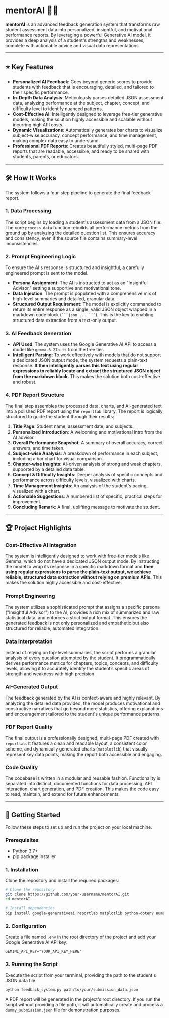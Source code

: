 # mentorAI 🤖✨

**mentorAI** is an advanced feedback generation system that transforms raw student assessment data into personalized, insightful, and motivational performance reports. By leveraging a powerful Generative AI model, it provides a deep analysis of a student's strengths and weaknesses, complete with actionable advice and visual data representations.

---

## ⭐ Key Features

* **Personalized AI Feedback**: Goes beyond generic scores to provide students with feedback that is encouraging, detailed, and tailored to their specific performance.
* **In-Depth Data Analysis**: Meticulously parses detailed JSON assessment data, analyzing performance at the subject, chapter, concept, and difficulty level to identify nuanced patterns.
* **Cost-Effective AI**: Intelligently designed to leverage free-tier generative models, making the solution highly accessible and scalable without incurring high API costs.
* **Dynamic Visualizations**: Automatically generates bar charts to visualize subject-wise accuracy, concept performance, and time management, making complex data easy to understand.
* **Professional PDF Reports**: Creates beautifully styled, multi-page PDF reports that are readable, accessible, and ready to be shared with students, parents, or educators.

---

## 🛠️ How It Works

The system follows a four-step pipeline to generate the final feedback report.

### 1. Data Processing

The script begins by loading a student's assessment data from a JSON file. The core `process_data` function rebuilds all performance metrics from the ground up by analyzing the detailed question list. This ensures accuracy and consistency, even if the source file contains summary-level inconsistencies.

### 2. Prompt Engineering Logic

To ensure the AI's response is structured and insightful, a carefully engineered prompt is sent to the model.

* **Persona Assignment**: The AI is instructed to act as an "Insightful Advisor," setting a supportive and motivational tone.
* **Data Injection**: The prompt is populated with a comprehensive mix of high-level summaries and detailed, granular data.
* **Structured Output Requirement**: The model is explicitly commanded to return its entire response as a single, valid JSON object wrapped in a markdown code block (```` ```json ... ``` ````). This is the key to enabling structured data extraction from a text-only output.

### 3. AI Feedback Generation

* **API Used**: The system uses the Google Generative AI API to access a model like `gemma-3-27b-it` from the free tier.
* **Intelligent Parsing**: To work effectively with models that do not support a dedicated JSON output mode, the system requests a plain-text response. **It then intelligently parses this text using regular expressions to reliably locate and extract the structured JSON object from the markdown block.** This makes the solution both cost-effective and robust.

### 4. PDF Report Structure

The final step assembles the processed data, charts, and AI-generated text into a polished PDF report using the `reportlab` library. The report is logically structured to guide the student through their results:

1.  **Title Page**: Student name, assessment date, and subjects.
2.  **Personalized Introduction**: A welcoming and motivational intro from the AI advisor.
3.  **Overall Performance Snapshot**: A summary of overall accuracy, correct answers, and time taken.
4.  **Subject-wise Analysis**: A breakdown of performance in each subject, including a bar chart for visual comparison.
5.  **Chapter-wise Insights**: AI-driven analysis of strong and weak chapters, supported by a detailed data table.
6.  **Concept & Difficulty Insights**: Deeper analysis of specific concepts and performance across difficulty levels, visualized with charts.
7.  **Time Management Insights**: An analysis of the student's pacing, visualized with a chart.
8.  **Actionable Suggestions**: A numbered list of specific, practical steps for improvement.
9.  **Concluding Remark**: A final, uplifting message to motivate the student.

---

## 🏆 Project Highlights

### Cost-Effective AI Integration
The system is intelligently designed to work with free-tier models like Gemma, which do not have a dedicated JSON output mode. By instructing the model to wrap its response in a specific markdown format and **then using regular expressions to parse the plain-text output, we achieve reliable, structured data extraction without relying on premium APIs.** This makes the solution highly accessible and cost-effective.

### Prompt Engineering
The system utilizes a sophisticated prompt that assigns a specific persona ("Insightful Advisor") to the AI, provides a rich mix of summarized and raw statistical data, and enforces a strict output format. This ensures the generated feedback is not only personalized and empathetic but also structured for reliable, automated integration.

### Data Interpretation
Instead of relying on top-level summaries, the script performs a granular analysis of every question attempted by the student. It programmatically derives performance metrics for chapters, topics, concepts, and difficulty levels, allowing it to accurately identify the student’s specific areas of strength and weakness with high precision.

### AI-Generated Output
The feedback generated by the AI is context-aware and highly relevant. By analyzing the detailed data provided, the model produces motivational and constructive narratives that go beyond mere statistics, offering explanations and encouragement tailored to the student's unique performance patterns.

### PDF Report Quality
The final output is a professionally designed, multi-page PDF created with `reportlab`. It features a clean and readable layout, a consistent color scheme, and dynamically generated charts (`matplotlib`) that visually represent key data points, making the report both accessible and engaging.

### Code Quality
The codebase is written in a modular and reusable fashion. Functionality is separated into distinct, documented functions for data processing, API interaction, chart generation, and PDF creation. This makes the code easy to read, maintain, and extend for future enhancements.

---

## 🚀 Getting Started

Follow these steps to set up and run the project on your local machine.

### Prerequisites

* Python 3.7+
* pip package installer

### 1. Installation

Clone the repository and install the required packages:

```bash
# Clone the repository
git clone https://github.com/your-username/mentorAI.git
cd mentorAI

# Install dependencies
pip install google-generativeai reportlab matplotlib python-dotenv numpy
```

### 2. Configuration

Create a file named `.env` in the root directory of the project and add your Google Generative AI API key:

```.env
GEMINI_API_KEY="YOUR_API_KEY_HERE"
```

### 3. Running the Script

Execute the script from your terminal, providing the path to the student's JSON data file.

```bash
python feedback_system.py path/to/your/submission_data.json
```

A PDF report will be generated in the project's root directory. If you run the script without providing a file path, it will automatically create and process a `dummy_submission.json` file for demonstration purposes.
